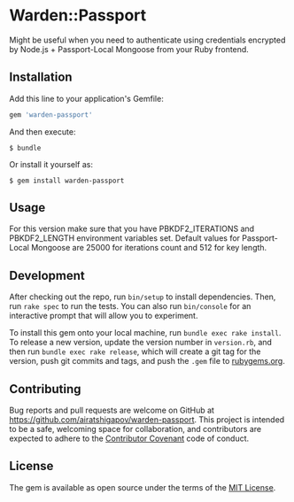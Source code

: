 # Warden::Passport

Might be useful when you need to authenticate using credentials encrypted by Node.js + Passport-Local Mongoose from your Ruby frontend.

## Installation

Add this line to your application's Gemfile:

```ruby
gem 'warden-passport'
```

And then execute:

    $ bundle

Or install it yourself as:

    $ gem install warden-passport

## Usage

For this version make sure that you have PBKDF2_ITERATIONS and PBKDF2_LENGTH environment variables set. Default values for Passport-Local Mongoose are 25000 for iterations count and 512 for key length.

## Development

After checking out the repo, run `bin/setup` to install dependencies. Then, run `rake spec` to run the tests. You can also run `bin/console` for an interactive prompt that will allow you to experiment.

To install this gem onto your local machine, run `bundle exec rake install`. To release a new version, update the version number in `version.rb`, and then run `bundle exec rake release`, which will create a git tag for the version, push git commits and tags, and push the `.gem` file to [rubygems.org](https://rubygems.org).

## Contributing

Bug reports and pull requests are welcome on GitHub at https://github.com/airatshigapov/warden-passport. This project is intended to be a safe, welcoming space for collaboration, and contributors are expected to adhere to the [Contributor Covenant](http://contributor-covenant.org) code of conduct.


## License

The gem is available as open source under the terms of the [MIT License](http://opensource.org/licenses/MIT).

